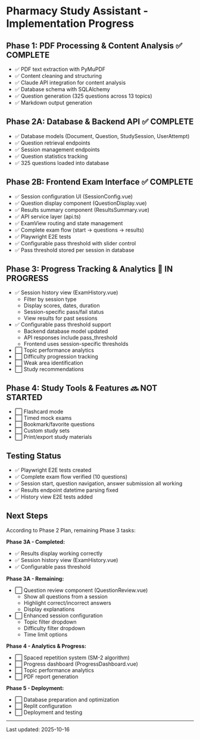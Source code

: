 # Pharmacy Study Assistant - Implementation Progress

## Phase 1: PDF Processing & Content Analysis ✅ COMPLETE
- ✅ PDF text extraction with PyMuPDF
- ✅ Content cleaning and structuring
- ✅ Claude API integration for content analysis
- ✅ Database schema with SQLAlchemy
- ✅ Question generation (325 questions across 13 topics)
- ✅ Markdown output generation

## Phase 2A: Database & Backend API ✅ COMPLETE
- ✅ Database models (Document, Question, StudySession, UserAttempt)
- ✅ Question retrieval endpoints
- ✅ Session management endpoints
- ✅ Question statistics tracking
- ✅ 325 questions loaded into database

## Phase 2B: Frontend Exam Interface ✅ COMPLETE
- ✅ Session configuration UI (SessionConfig.vue)
- ✅ Question display component (QuestionDisplay.vue)
- ✅ Results summary component (ResultsSummary.vue)
- ✅ API service layer (api.ts)
- ✅ ExamView routing and state management
- ✅ Complete exam flow (start → questions → results)
- ✅ Playwright E2E tests
- ✅ Configurable pass threshold with slider control
- ✅ Pass threshold stored per session in database

## Phase 3: Progress Tracking & Analytics 🚧 IN PROGRESS
- ✅ Session history view (ExamHistory.vue)
  - Filter by session type
  - Display scores, dates, duration
  - Session-specific pass/fail status
  - View results for past sessions
- ✅ Configurable pass threshold support
  - Backend database model updated
  - API responses include pass_threshold
  - Frontend uses session-specific thresholds
- ⬜ Topic performance analytics
- ⬜ Difficulty progression tracking
- ⬜ Weak area identification
- ⬜ Study recommendations

## Phase 4: Study Tools & Features 🔜 NOT STARTED
- ⬜ Flashcard mode
- ⬜ Timed mock exams
- ⬜ Bookmark/favorite questions
- ⬜ Custom study sets
- ⬜ Print/export study materials

## Testing Status
- ✅ Playwright E2E tests created
- ✅ Complete exam flow verified (10 questions)
- ✅ Session start, question navigation, answer submission all working
- ✅ Results endpoint datetime parsing fixed
- ✅ History view E2E tests added

## Next Steps
According to Phase 2 Plan, remaining Phase 3 tasks:

**Phase 3A - Completed:**
- ✅ Results display working correctly
- ✅ Session history view (ExamHistory.vue)
- ✅ Configurable pass threshold

**Phase 3A - Remaining:**
- ⬜ Question review component (QuestionReview.vue)
  - Show all questions from a session
  - Highlight correct/incorrect answers
  - Display explanations
- ⬜ Enhanced session configuration
  - Topic filter dropdown
  - Difficulty filter dropdown
  - Time limit options

**Phase 4 - Analytics & Progress:**
- ⬜ Spaced repetition system (SM-2 algorithm)
- ⬜ Progress dashboard (ProgressDashboard.vue)
- ⬜ Topic performance analytics
- ⬜ PDF report generation

**Phase 5 - Deployment:**
- ⬜ Database preparation and optimization
- ⬜ Replit configuration
- ⬜ Deployment and testing

---
Last updated: 2025-10-16
